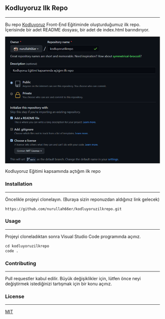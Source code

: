 ## Kodluyoruz Ilk Repo
---
Bu repo [Kodluyoruz](https://www.kodluyoruz.org/) Front-End Eğitiminde oluşturduğumuz ilk repo. İçerisinde bir adet README dosyası, bir adet de index.html barındırıyor.

![image](./images/github.png)

Kodluyoruz Eğitimi kapsamında açtığım ilk repo

### Installation
---
Öncelikle projeyi clonelayın. (Buraya sizin reponuzdan aldığınız link gelecek)
```
https://github.com/nurullah66er/kodluyoruzilkrepo.git 
```

### Usage
---
Projeyi cloneladıktan sonra Visual Studio Code programında açınız.
``` 
cd kodluyoruzilkrepo
code . 
```

### Contributing
---
Pull requestler kabul edilir. Büyük değişiklikler için, lütfen önce neyi değiştirmek istediğinizi tartışmak için bir konu açınız.

### License
---
[MIT](https://choosealicense.com/licenses/mit/)
